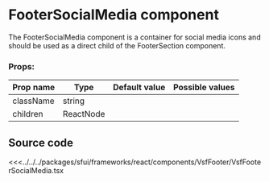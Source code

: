 # FooterSocialMedia component

The FooterSocialMedia component is a container for social media icons and should be used as a direct child of the FooterSection component.

###  Props:
| Prop name | Type      | Default value | Possible values   |
|-----------|-----------| ------------- |-------------------|
| className | string    |             |                   |                                        |
| children  | ReactNode |             |                   |                                        |

## Source code
<<<../../../packages/sfui/frameworks/react/components/VsfFooter/VsfFooterSocialMedia.tsx
